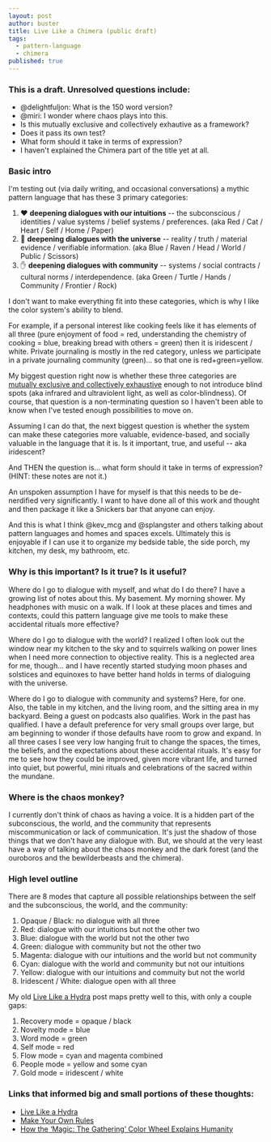 ```yaml
---
layout: post
author: buster
title: Live Like a Chimera (public draft)
tags:
  - pattern-language
  - chimera
published: true
---
```

### This is a draft. Unresolved questions include: 

- @delightfuljon: What is the 150 word version?
- @miri: I wonder where chaos plays into this.
- Is this mutually exclusive and collectively exhautive as a framework?
- Does it pass its own test?
- What form should it take in terms of expression?
- I haven't explained the Chimera part of the title yet at all. 

### Basic intro

I'm testing out (via daily writing, and occasional conversations) a mythic pattern language that has these 3 primary categories: 

1. ❤️ **deepening dialogues with our intuitions** -- the subconscious / identities / value systems / belief systems / preferences. (aka Red / Cat / Heart / Self / Home / Paper)
2. 🧠 **deepening dialogues with the universe** -- reality / truth / material evidence / verifiable information. (aka Blue / Raven / Head / World / Public / Scissors)
3. ✋ **deepening dialogues with community** -- systems / social contracts / cultural norms / interdependence. (aka Green / Turtle / Hands / Community / Frontier / Rock)

I don't want to make everything fit into these categories, which is why I like the color system's ability to blend. 

For example, if a personal interest like cooking feels like it has elements of all three (pure enjoyment of food = red, understanding the chemistry of cooking = blue, breaking bread with others = green) then it is iridescent / white. Private journaling is mostly in the red category, unless we participate in a private journaling community (green)... so that one is red+green=yellow. 

My biggest question right now is whether these three categories are [mutually exclusive and collectively exhaustive](https://en.wikipedia.org/wiki/MECE_principle) enough to not introduce blind spots (aka infrared and ultraviolent light, as well as color-blindness). Of course, that question is a non-terminating question so I haven't been able to know when I've tested enough possibilities to move on. 

Assuming I can do that, the next biggest question is whether the system can make these categories more valuable, evidence-based, and socially valuable in the language that it is. Is it important, true, and useful -- aka iridescent?

And THEN the question is... what form should it take in terms of expression? (HINT: these notes are not it.)

An unspoken assumption I have for myself is that this needs to be de-nerdified very significantly. I want to have done all of this work and thought and then package it like a Snickers bar that anyone can enjoy.

And this is what I think @kev_mcg and @splangster and others talking about pattern languages and homes and spaces excels. Ultimately this is enjoyable if I can use it to organize my bedside table, the side porch, my kitchen, my desk, my bathroom, etc.


### Why is this important? Is it true? Is it useful?

Where do I go to dialogue with myself, and what do I do there? I have a growing list of notes about this. My basement. My morning shower. My headphones with music on a walk. If I look at these places and times and contexts, could this pattern language give me tools to make these accidental rituals more effective?

Where do I go to dialogue with the world? I realized I often look out the window near my kitchen to the sky and to squirrels walking on power lines when I need more connection to objective reality. This is a neglected area for me, though... and I have recently started studying moon phases and solstices and equinoxes to have better hand holds in terms of dialoguing with the universe. 

Where do I go to dialogue with community and systems? Here, for one. Also, the table in my kitchen, and the living room, and the sitting area in my backyard. Being a guest on podcasts also qualifies. Work in the past has qualified. I have a default preference for very small groups over large, but am beginning to wonder if those defaults have room to grow and expand.
In all three cases I see very low hanging fruit to change the spaces, the times, the beliefs, and the expectations about these accidental rituals. It's easy for me to see how they could be improved, given more vibrant life, and turned into quiet, but powerful, mini rituals and celebrations of the sacred within the mundane.

### Where is the chaos monkey?

I currently don't think of chaos as having a voice. It is a hidden part of the subconscious, the world, and the community that represents miscommunication or lack of communication. It's just the shadow of those things that we don't have any dialogue with. But, we should at the very least have a way of talking about the chaos monkey and the dark forest (and the ouroboros and the bewilderbeasts and the chimera).

### High level outline

There are 8 modes that capture all possible relationships between the self and the subconscious, the world, and the community: 

1. Opaque / Black: no dialogue with all three
2. Red: dialogue with our intuitions but not the other two
3. Blue: dialogue with the world but not the other two
4. Green: dialogue with community but not the other two
5. Magenta: dialogue with our intuitions and the world but not community
6. Cyan: dialogue with the world and community but not our intuitions
7. Yellow: dialogue with our intuitions and commuity but not the world
8. Iridescent / White: dialogue open with all three

My old [Live Like a Hydra](https://medium.com/better-humans/live-like-a-hydra-c02337782a89) post maps pretty well to this, with only a couple gaps: 

1. Recovery mode = opaque / black
2. Novelty mode = blue
3. Word mode = green
4. Self mode = red
5. Flow mode = cyan and magenta combined
6. People mode = yellow and some cyan
7. Gold mode = iridescent / white

### Links that informed big and small portions of these thoughts:

* [Live Like a Hydra](https://medium.com/better-humans/live-like-a-hydra-c02337782a89)
* [Make Your Own Rules](https://www.ribbonfarm.com/2018/02/15/make-your-own-rules/)
* [How the ‘Magic: The Gathering’ Color Wheel Explains Humanity](https://humanparts.medium.com/the-mtg-color-wheel-c9700a7cf36d)
